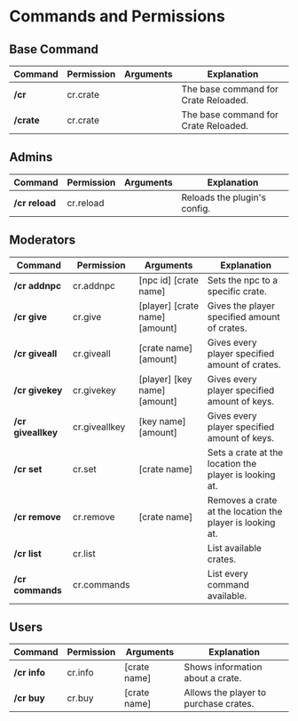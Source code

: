 # Commands and Permissions

## Base Command

**Command** | **Permission** | **Arguments** | **Explanation**
----------- | -------------- | ------------- | ------------------------------------
**/cr**     | cr.crate       |               | The base command for Crate Reloaded.
**/crate**  | cr.crate       |               | The base command for Crate Reloaded.

## Admins

**Command**    | **Permission** | **Arguments** | **Explanation**
-------------- | -------------- | ------------- | ----------------------------
**/cr reload** | cr.reload      |               | Reloads the plugin's config.

## Moderators

**Command**        | **Permission** | **Arguments**                  | **Explanation**
------------------ | -------------- | ------------------------------ | ---------------------------------------------------------
**/cr addnpc**     | cr.addnpc      | [npc id] [crate name]          | Sets the npc to a specific crate.
**/cr give**       | cr.give        | [player] [crate name] [amount] | Gives the player specified amount of crates.
**/cr giveall**    | cr.giveall     | [crate name] [amount]          | Gives every player specified amount of crates.
**/cr givekey**    | cr.givekey     | [player] [key name] [amount]   | Gives every player specified amount of keys.
**/cr giveallkey** | cr.giveallkey  | [key name] [amount]            | Gives every player specified amount of keys.
**/cr set**        | cr.set         | [crate name]                   | Sets a crate at the location the player is looking at.
**/cr remove**     | cr.remove      | [crate name]                   | Removes a crate at the location the player is looking at.
**/cr list**       | cr.list        |                                | List available crates.
**/cr commands**   | cr.commands    |                                | List every command available.

## Users

**Command**  | **Permission** | **Arguments** | **Explanation**
------------ | -------------- | ------------- | -------------------------------------
**/cr info** | cr.info        | [crate name]  | Shows information about a crate.
**/cr buy**  | cr.buy         | [crate name]  | Allows the player to purchase crates.
